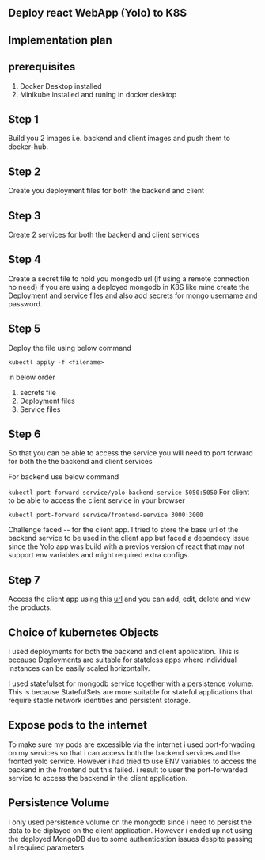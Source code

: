 ## Deploy react WebApp (Yolo) to K8S

## Implementation plan

 ## prerequisites 
  1. Docker Desktop installed
  2. Minikube installed and runing in docker desktop
## Step 1
 Build you 2 images i.e. backend and client images and push them to docker-hub.
## Step 2 
Create you deployment files for both the backend and client 
## Step 3
Create 2 services for both the backend and client services
## Step 4
Create a secret file to hold you mongodb url (if using a remote connection no need)
if you are using a deployed mongodb in K8S  like mine create the Deployment and service files and also add secrets for mongo username and password.
## Step 5
Deploy the file using below command

`
kubectl apply -f <filename>
`

in below order

1. secrets file
2. Deployment files
3. Service files

## Step 6

So that you can be able to access the service you will need to port forward for both the the backend and client services

For backend use below command

`
kubectl port-forward service/yolo-backend-service 5050:5050
`
For client to be able to access the client service in your browser

`
kubectl port-forward service/frontend-service 3000:3000
`

Challenge faced -- for the client app. I tried to store the base url of the backend service to be used in the client app but faced a dependecy issue since the Yolo app was build with a previos version of react that may not support env variables and might required extra configs.

## Step 7

Access the client app using this [url](http://localhost:3000) and you can add, edit, delete and view the products.


## Choice of kubernetes Objects
I used deployments for both the backend and client application.
This is because Deployments are suitable for stateless apps where individual instances can be easily scaled horizontally.

I used statefulset for mongodb service together with a persistence volume. This is because StatefulSets are more suitable for stateful applications that require stable network identities and persistent storage.

## Expose pods to the internet

To make sure my pods are excessible via the internet i used port-forwading on my services so that i can access both the backend services and the fronted yolo service. However i had tried to use ENV variables to access the backend in the frontend but this failed. i result to user the port-forwarded service to access the backend in the client application.


## Persistence Volume

I only used persistence volume on the mongodb since i need to persist the data to be diplayed on the client application. However i ended up not using the deployed MongoDB due to some authentication issues despite passing all required parameters.